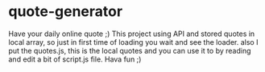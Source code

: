 # quote-generator
Have your daily online quote ;)
This project using API and stored quotes in local array, so just in first time of loading you wait and see the loader.
also I put the quotes.js, this is the local quotes and you can use it to by reading and edit a bit of script.js file.
Hava fun ;)

